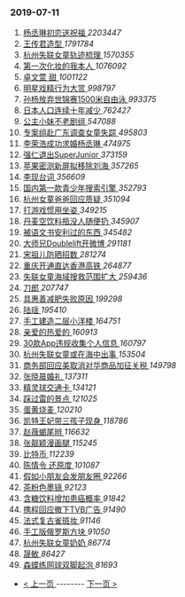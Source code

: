 ### 2019-07-11 
1. [ 杨丞琳初恋送祝福 ](https://s.weibo.com/weibo?q=%23%E6%9D%A8%E4%B8%9E%E7%90%B3%E5%88%9D%E6%81%8B%E9%80%81%E7%A5%9D%E7%A6%8F%23&Refer=top) *2203447*
1. [ 王传君造型 ](https://s.weibo.com/weibo?q=%23%E7%8E%8B%E4%BC%A0%E5%90%9B%E9%80%A0%E5%9E%8B%23&Refer=top) *1791784*
1. [ 杭州失联女童轨迹梳理 ](https://s.weibo.com/weibo?q=%23%E6%9D%AD%E5%B7%9E%E5%A4%B1%E8%81%94%E5%A5%B3%E7%AB%A5%E8%BD%A8%E8%BF%B9%E6%A2%B3%E7%90%86%23&Refer=top) *1570355*
1. [ 第一次化妆的我本人 ](https://s.weibo.com/weibo?q=%23%E7%AC%AC%E4%B8%80%E6%AC%A1%E5%8C%96%E5%A6%86%E7%9A%84%E6%88%91%E6%9C%AC%E4%BA%BA%23&Refer=top) *1076092*
1. [ 卓文萱 甜 ](https://s.weibo.com/weibo?q=%E5%8D%93%E6%96%87%E8%90%B1%20%E7%94%9C&Refer=top) *1001122*
1. [ 明星戏精行为大赏 ](https://s.weibo.com/weibo?q=%23%E6%98%8E%E6%98%9F%E6%88%8F%E7%B2%BE%E8%A1%8C%E4%B8%BA%E5%A4%A7%E8%B5%8F%23&Refer=top) *998797*
1. [ 孙杨放弃世锦赛1500米自由泳 ](https://s.weibo.com/weibo?q=%23%E5%AD%99%E6%9D%A8%E6%94%BE%E5%BC%83%E4%B8%96%E9%94%A6%E8%B5%9B1500%E7%B1%B3%E8%87%AA%E7%94%B1%E6%B3%B3%23&Refer=top) *993375*
1. [ 日本人口连续十年减少 ](https://s.weibo.com/weibo?q=%23%E6%97%A5%E6%9C%AC%E4%BA%BA%E5%8F%A3%E8%BF%9E%E7%BB%AD%E5%8D%81%E5%B9%B4%E5%87%8F%E5%B0%91%23&Refer=top) *762427*
1. [ 公主小妹不老剧组 ](https://s.weibo.com/weibo?q=%23%E5%85%AC%E4%B8%BB%E5%B0%8F%E5%A6%B9%E4%B8%8D%E8%80%81%E5%89%A7%E7%BB%84%23&Refer=top) *547088*
1. [ 专案组赴广东调查女童失踪 ](https://s.weibo.com/weibo?q=%23%E4%B8%93%E6%A1%88%E7%BB%84%E8%B5%B4%E5%B9%BF%E4%B8%9C%E8%B0%83%E6%9F%A5%E5%A5%B3%E7%AB%A5%E5%A4%B1%E8%B8%AA%23&Refer=top) *495803*
1. [ 李荣浩成功求婚杨丞琳 ](https://s.weibo.com/weibo?q=%23%E6%9D%8E%E8%8D%A3%E6%B5%A9%E6%88%90%E5%8A%9F%E6%B1%82%E5%A9%9A%E6%9D%A8%E4%B8%9E%E7%90%B3%23&Refer=top) *474975*
1. [ 强仁退出SuperJunior ](https://s.weibo.com/weibo?q=%23%E5%BC%BA%E4%BB%81%E9%80%80%E5%87%BASuperJunior%23&Refer=top) *373159*
1. [ 苹果密测新屏拟移除刘海 ](https://s.weibo.com/weibo?q=%23%E8%8B%B9%E6%9E%9C%E5%AF%86%E6%B5%8B%E6%96%B0%E5%B1%8F%E6%8B%9F%E7%A7%BB%E9%99%A4%E5%88%98%E6%B5%B7%23&Refer=top) *357265*
1. [ 李现台词 ](https://s.weibo.com/weibo?q=%23%E6%9D%8E%E7%8E%B0%E5%8F%B0%E8%AF%8D%23&Refer=top) *356609*
1. [ 国内第一款青少年搜索引擎 ](https://s.weibo.com/weibo?q=%23%E5%9B%BD%E5%86%85%E7%AC%AC%E4%B8%80%E6%AC%BE%E9%9D%92%E5%B0%91%E5%B9%B4%E6%90%9C%E7%B4%A2%E5%BC%95%E6%93%8E%23&Refer=top) *352793*
1. [ 杭州女童爸爸回应质疑 ](https://s.weibo.com/weibo?q=%23%E6%9D%AD%E5%B7%9E%E5%A5%B3%E7%AB%A5%E7%88%B8%E7%88%B8%E5%9B%9E%E5%BA%94%E8%B4%A8%E7%96%91%23&Refer=top) *351094*
1. [ 打游戏惯用坐姿 ](https://s.weibo.com/weibo?q=%23%E6%89%93%E6%B8%B8%E6%88%8F%E6%83%AF%E7%94%A8%E5%9D%90%E5%A7%BF%23&Refer=top) *349215*
1. [ 丹麦空饮料瓶没人随便扔 ](https://s.weibo.com/weibo?q=%23%E4%B8%B9%E9%BA%A6%E7%A9%BA%E9%A5%AE%E6%96%99%E7%93%B6%E6%B2%A1%E4%BA%BA%E9%9A%8F%E4%BE%BF%E6%89%94%23&Refer=top) *345907*
1. [ 被语文书安利过的东西 ](https://s.weibo.com/weibo?q=%23%E8%A2%AB%E8%AF%AD%E6%96%87%E4%B9%A6%E5%AE%89%E5%88%A9%E8%BF%87%E7%9A%84%E4%B8%9C%E8%A5%BF%23&Refer=top) *345482*
1. [ 大师兄Doublelift开微博 ](https://s.weibo.com/weibo?q=%23%E5%A4%A7%E5%B8%88%E5%85%84Doublelift%E5%BC%80%E5%BE%AE%E5%8D%9A%23&Refer=top) *291181*
1. [ 宋祖儿防晒招数 ](https://s.weibo.com/weibo?q=%23%E5%AE%8B%E7%A5%96%E5%84%BF%E9%98%B2%E6%99%92%E6%8B%9B%E6%95%B0%23&Refer=top) *281274*
1. [ 重庆开通直达香港高铁 ](https://s.weibo.com/weibo?q=%23%E9%87%8D%E5%BA%86%E5%BC%80%E9%80%9A%E7%9B%B4%E8%BE%BE%E9%A6%99%E6%B8%AF%E9%AB%98%E9%93%81%23&Refer=top) *264877*
1. [ 失联女童海域搜救范围扩大 ](https://s.weibo.com/weibo?q=%E5%A4%B1%E8%81%94%E5%A5%B3%E7%AB%A5%E6%B5%B7%E5%9F%9F%E6%90%9C%E6%95%91%E8%8C%83%E5%9B%B4%E6%89%A9%E5%A4%A7&Refer=top) *259436*
1. [ 刀郎 ](https://s.weibo.com/weibo?q=%23%E5%88%80%E9%83%8E%23&Refer=top) *207747*
1. [ 具惠善减肥失败原因 ](https://s.weibo.com/weibo?q=%23%E5%85%B7%E6%83%A0%E5%96%84%E5%87%8F%E8%82%A5%E5%A4%B1%E8%B4%A5%E5%8E%9F%E5%9B%A0%23&Refer=top) *199298*
1. [ 陆瑶 ](https://s.weibo.com/weibo?q=%23%E9%99%86%E7%91%B6%23&Refer=top) *195410*
1. [ 手工建造二层小洋楼 ](https://s.weibo.com/weibo?q=%E6%89%8B%E5%B7%A5%E5%BB%BA%E9%80%A0%E4%BA%8C%E5%B1%82%E5%B0%8F%E6%B4%8B%E6%A5%BC&Refer=top) *164751*
1. [ 亲爱的热爱的 ](https://s.weibo.com/weibo?q=%E4%BA%B2%E7%88%B1%E7%9A%84%E7%83%AD%E7%88%B1%E7%9A%84&Refer=top) *160913*
1. [ 30款App违规收集个人信息 ](https://s.weibo.com/weibo?q=%2330%E6%AC%BEApp%E8%BF%9D%E8%A7%84%E6%94%B6%E9%9B%86%E4%B8%AA%E4%BA%BA%E4%BF%A1%E6%81%AF%23&Refer=top) *160797*
1. [ 杭州失联女童或在海中出事 ](https://s.weibo.com/weibo?q=%23%E6%9D%AD%E5%B7%9E%E5%A4%B1%E8%81%94%E5%A5%B3%E7%AB%A5%E6%88%96%E5%9C%A8%E6%B5%B7%E4%B8%AD%E5%87%BA%E4%BA%8B%23&Refer=top) *153504*
1. [ 商务部回应美取消对华商品加征关税 ](https://s.weibo.com/weibo?q=%E5%95%86%E5%8A%A1%E9%83%A8%E5%9B%9E%E5%BA%94%E7%BE%8E%E5%8F%96%E6%B6%88%E5%AF%B9%E5%8D%8E%E5%95%86%E5%93%81%E5%8A%A0%E5%BE%81%E5%85%B3%E7%A8%8E&Refer=top) *149798*
1. [ 张晓晨婚礼 ](https://s.weibo.com/weibo?q=%23%E5%BC%A0%E6%99%93%E6%99%A8%E5%A9%9A%E7%A4%BC%23&Refer=top) *137311*
1. [ 精灵球交通卡 ](https://s.weibo.com/weibo?q=%E7%B2%BE%E7%81%B5%E7%90%83%E4%BA%A4%E9%80%9A%E5%8D%A1&Refer=top) *134121*
1. [ 踩过雷的景点 ](https://s.weibo.com/weibo?q=%23%E8%B8%A9%E8%BF%87%E9%9B%B7%E7%9A%84%E6%99%AF%E7%82%B9%23&Refer=top) *121025*
1. [ 蛋黄烧麦 ](https://s.weibo.com/weibo?q=%23%E8%9B%8B%E9%BB%84%E7%83%A7%E9%BA%A6%23&Refer=top) *120210*
1. [ 凯特王妃带三孩子现身 ](https://s.weibo.com/weibo?q=%23%E5%87%AF%E7%89%B9%E7%8E%8B%E5%A6%83%E5%B8%A6%E4%B8%89%E5%AD%A9%E5%AD%90%E7%8E%B0%E8%BA%AB%23&Refer=top) *118786*
1. [ 赵薇蝎尾辫 ](https://s.weibo.com/weibo?q=%23%E8%B5%B5%E8%96%87%E8%9D%8E%E5%B0%BE%E8%BE%AB%23&Refer=top) *116632*
1. [ 张靓颖漫画腿 ](https://s.weibo.com/weibo?q=%23%E5%BC%A0%E9%9D%93%E9%A2%96%E6%BC%AB%E7%94%BB%E8%85%BF%23&Refer=top) *115245*
1. [ 比特币 ](https://s.weibo.com/weibo?q=%E6%AF%94%E7%89%B9%E5%B8%81&Refer=top) *112239*
1. [ 陈情令 还原度 ](https://s.weibo.com/weibo?q=%E9%99%88%E6%83%85%E4%BB%A4%20%E8%BF%98%E5%8E%9F%E5%BA%A6&Refer=top) *101087*
1. [ 假如小朋友会发朋友圈 ](https://s.weibo.com/weibo?q=%23%E5%81%87%E5%A6%82%E5%B0%8F%E6%9C%8B%E5%8F%8B%E4%BC%9A%E5%8F%91%E6%9C%8B%E5%8F%8B%E5%9C%88%23&Refer=top) *92266*
1. [ 茶粉色墨镜 ](https://s.weibo.com/weibo?q=%23%E8%8C%B6%E7%B2%89%E8%89%B2%E5%A2%A8%E9%95%9C%23&Refer=top) *92123*
1. [ 含糖饮料增加患癌概率 ](https://s.weibo.com/weibo?q=%E5%90%AB%E7%B3%96%E9%A5%AE%E6%96%99%E5%A2%9E%E5%8A%A0%E6%82%A3%E7%99%8C%E6%A6%82%E7%8E%87&Refer=top) *91842*
1. [ 携程回应撤下TVB广告 ](https://s.weibo.com/weibo?q=%E6%90%BA%E7%A8%8B%E5%9B%9E%E5%BA%94%E6%92%A4%E4%B8%8BTVB%E5%B9%BF%E5%91%8A&Refer=top) *91490*
1. [ 法式复古雀斑妆 ](https://s.weibo.com/weibo?q=%E6%B3%95%E5%BC%8F%E5%A4%8D%E5%8F%A4%E9%9B%80%E6%96%91%E5%A6%86&Refer=top) *91146*
1. [ 手工版俄罗斯方块 ](https://s.weibo.com/weibo?q=%23%E6%89%8B%E5%B7%A5%E7%89%88%E4%BF%84%E7%BD%97%E6%96%AF%E6%96%B9%E5%9D%97%23&Refer=top) *91050*
1. [ 杭州失联女童奶奶 ](https://s.weibo.com/weibo?q=%23%E6%9D%AD%E5%B7%9E%E5%A4%B1%E8%81%94%E5%A5%B3%E7%AB%A5%E5%A5%B6%E5%A5%B6%23&Refer=top) *86774*
1. [ 晟敏 ](https://s.weibo.com/weibo?q=%E6%99%9F%E6%95%8F&Refer=top) *86427*
1. [ 森蝶练网球双脚起泡 ](https://s.weibo.com/weibo?q=%23%E6%A3%AE%E8%9D%B6%E7%BB%83%E7%BD%91%E7%90%83%E5%8F%8C%E8%84%9A%E8%B5%B7%E6%B3%A1%23&Refer=top) *81693* 

- [ < 上一页 ](https://github.com/able8/weibo-hot-record/blob/master/2019-07-10.md) -------- [ 下一页 > ](https://github.com/able8/weibo-hot-record/blob/master/2019-07-12.md)